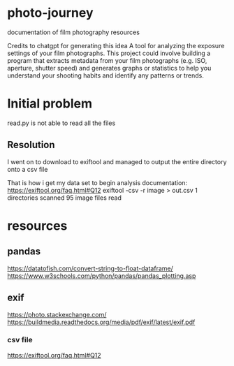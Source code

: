 # photo-journey
documentation of film photography resources 

Credits to chatgpt for generating this idea
A tool for analyzing the exposure settings of your film photographs. This project could involve building a program that extracts metadata from your film photographs (e.g. ISO, aperture, shutter speed) and generates graphs or statistics to help you understand your shooting habits and identify any patterns or trends.


# Initial problem
read.py is not able to read all the files

## Resolution
I went on to download to exiftool and managed to output the entire directory onto a csv file 

That is how i get my data set to begin analysis
documentation: https://exiftool.org/faq.html#Q12
exiftool -csv -r image > out.csv
    1 directories scanned
   95 image files read

# resources
## pandas
https://datatofish.com/convert-string-to-float-dataframe/
https://www.w3schools.com/python/pandas/pandas_plotting.asp


## exif
https://photo.stackexchange.com/
https://buildmedia.readthedocs.org/media/pdf/exif/latest/exif.pdf
### csv file
https://exiftool.org/faq.html#Q12   


